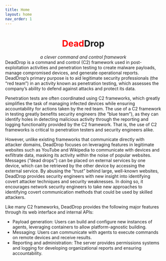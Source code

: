 ```yaml
---
title: Home
layout: home
nav_order: 1
---
```

<center>
  <h1><span style="color: red;">Dead</span>Drop</h1>
  <i>a clever command and control framework</i>
</center>
DeadDrop is a command and control (C2) framework used in post-exploitation activities and penetration testing to create malware payloads, manage compromised devices, and generate operational reports. DeadDrop’s primary purpose is to aid legitimate security professionals (the “red team”) in an activity known as penetration testing, which assesses the company’s ability to defend against attacks and protect its data.

Penetration tests are often coordinated using C2 frameworks, which greatly simplifies the task of managing infected devices while ensuring accountability for actions taken by the red team. The use of a C2 framework in testing greatly benefits security engineers (the “blue team”), as they can identify holes in detecting malicious activity through the reporting and logging functionality provided by the C2 framework. That is, the use of C2 frameworks is critical to penetration testers and security engineers alike.

However, unlike existing frameworks that communicate directly with attacker domains, DeadDrop focuses on leveraging features in legitimate websites such as YouTube and Wikipedia to communicate with devices and exfiltrate data, masking its activity within the noise of popular websites. Messages (“dead drops”) can be placed on external services by one device, which can be retrieved by the other device by accessing the external service. By abusing the “trust” behind large, well-known websites, DeadDrop provides security engineers with new insight into identifying covert attacker techniques and security weaknesses. In doing so, it encourages network security engineers to take new approaches to identifying covert communication methods that could be used by skilled attackers. 

Like many C2 frameworks, DeadDrop provides the following major features through its web interface and internal APIs:
- Payload generation: Users can build and configure new instances of agents, leveraging containers to allow platform-agnostic building.
- Messaging: Users can communicate with agents to execute commands on remote devices and receive results.
- Reporting and administration: The server provides permissions systems and logging for developing organizational reports and ensuring accountability.

